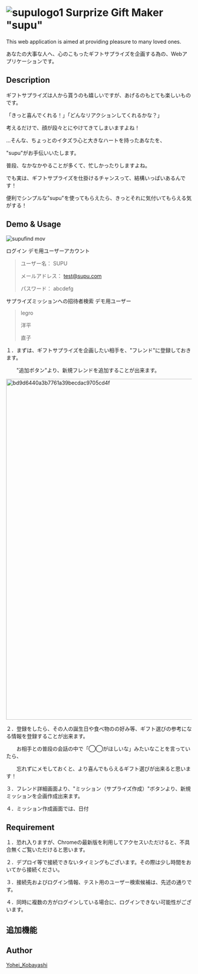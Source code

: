 ![supulogo1](https://user-images.githubusercontent.com/60637308/77823443-9af6d480-713e-11ea-93db-0fd2a023dee8.png)
Surprize Gift Maker "supu"
====

This web application is aimed at providing pleasure to many loved ones.

あなたの大事な人へ、心のこもったギフトサプライズを企画する為の、Webアプリケーションです。





## Description

ギフトサプライズは人から貰うのも嬉しいですが、あげるのもとても楽しいものです。

「きっと喜んでくれる！」「どんなリアクションしてくれるかな？」

考えるだけで、顔が段々とにやけてきてしまいますよね！

…そんな、ちょっとのイタズラ心と大きなハートを持ったあなたを、

"supu"がお手伝いいたします。

普段、なかなかやることが多くて、忙しかったりしますよね。

でも実は、ギフトサプライズを仕掛けるチャンスって、結構いっぱいあるんです！

便利でシンプルな"supu"を使ってもらえたら、きっとそれに気付いてもらえる気がする！





## Demo & Usage

![supufind mov](https://user-images.githubusercontent.com/60637308/77828899-98f23d00-7161-11ea-99a7-711ba45a536a.gif)

ログイン デモ用ユーザーアカウント
>
> ユーザー名： SUPU
>
> メールアドレス： test@supu.com
>
> パスワード： abcdefg
> 
>
>
サプライズミッションへの招待者検索 デモ用ユーザー
> 
> legro
> 
> 洋平
> 
> 直子



１．まずは、ギフトサプライズを企画したい相手を、"フレンド"に登録しておきます。

　　"追加ボタン"より、新規フレンドを追加することが出来ます。


<img width="922" alt="bd9d6440a3b7761a39becdac9705cd4f" src="https://user-images.githubusercontent.com/60637308/77840292-b1de0b00-71c0-11ea-9b2b-1a53b7dfa57b.png">



２．登録をしたら、その人の誕生日や食べ物のの好み等、ギフト選びの参考になる情報を登録することが出来ます。

　　お相手との普段の会話の中で「◯◯がほしいな」みたいなことを言っていたら、

　　忘れずにメモしておくと、より喜んでもらえるギフト選びが出来ると思います！

３．フレンド詳細画面より、"ミッション（サプライズ作成）"ボタンより、新規ミッションを企画作成出来ます。

４．ミッション作成画面では、日付







## Requirement

１．恐れ入りますが、Chromeの最新版を利用してアクセスいただけると、不具合無くご覧いただけると思います。

２．デプロイ等で接続できないタイミングもございます。その際は少し時間をおいてから接続ください。

３．接続先およびログイン情報、テスト用のユーザー検索候補は、先述の通りです。

４．同時に複数の方がログインしている場合に、ログインできない可能性がございます。

## 追加機能





## Author

[Yohei_Kobayashi](https://github.com/yohei-koba-tokyo)